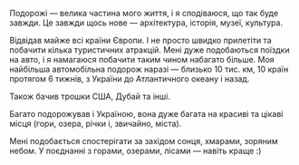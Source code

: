 Подорожі &mdash; велика частина мого життя, і я сподіваюся, що так буде завжди. Це завжди щось нове &mdash; архітектура, історія, музеї, культура.

Відвідав майже всі країни Європи. І не просто швидко прилетіти та побачити кілька туристичних атракцій. Мені дуже подобаються поїздки на авто, і я намагаюся побачити таким чином набагато більше. Моя найбільша автомобільна подорож наразі &mdash; близько 10 тис. км, 10 країн протягом 6 тижнів, з України до Атлантичного океану і назад.

Також бачив трошки США, Дубай та інші.

Багато подорожував і Україною, вона дуже багата на красиві та цікаві місця (гори, озера, річки і, звичайно, міста).

Мені подобається спостерігати за західом сонця, хмарами, зоряним небом. У поєднанні з горами, озерами, лісами &mdash; навіть краще :)
